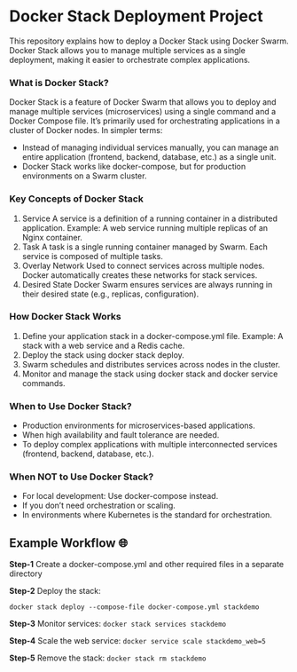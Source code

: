 # Docker Stack Deployment Project
This repository explains how to deploy a Docker Stack using Docker Swarm. Docker Stack allows you to manage multiple services as a single deployment, making it easier to orchestrate complex applications.

### What is Docker Stack?
Docker Stack is a feature of Docker Swarm that allows you to deploy and manage multiple services (microservices) using a single command and a Docker Compose file. It’s primarily used for orchestrating applications in a cluster of Docker nodes. In simpler terms:
- Instead of managing individual services manually, you can manage an entire application (frontend, backend, database, etc.) as a single unit.
- Docker Stack works like docker-compose, but for production environments on a Swarm cluster.

### Key Concepts of Docker Stack 
1. Service
    A service is a definition of a running container in a distributed application.
    Example: A web service running multiple replicas of an Nginx container.
2. Task
    A task is a single running container managed by Swarm. Each service is composed of multiple tasks.
3. Overlay Network
   Used to connect services across multiple nodes. Docker automatically creates these networks for stack services.
4. Desired State
   Docker Swarm ensures services are always running in their desired state (e.g., replicas, configuration).

### How Docker Stack Works
1. Define your application stack in a docker-compose.yml file.
   Example: A stack with a web service and a Redis cache.
2. Deploy the stack using docker stack deploy.
3. Swarm schedules and distributes services across nodes in the cluster.
4. Monitor and manage the stack using docker stack and docker service commands.

### When to Use Docker Stack?
- Production environments for microservices-based applications.
- When high availability and fault tolerance are needed.
- To deploy complex applications with multiple interconnected services (frontend, backend, database, etc.).

### When NOT to Use Docker Stack?
- For local development: Use docker-compose instead.
- If you don’t need orchestration or scaling.
- In environments where Kubernetes is the standard for orchestration.

## Example Workflow 🌐
**Step-1** Create a docker-compose.yml and other required files in a separate directory

**Step-2** Deploy the stack:

```docker stack deploy --compose-file docker-compose.yml stackdemo```

**Step-3** Monitor services:
```docker stack services stackdemo```

**Step-4** Scale the web service:
```docker service scale stackdemo_web=5```

**Step-5** Remove the stack:
```docker stack rm stackdemo```

